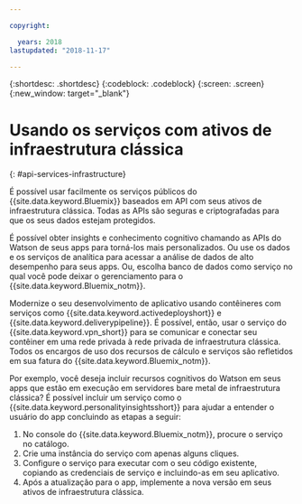 ```yaml
---

copyright:

  years: 2018
lastupdated: "2018-11-17"

---
```


{:shortdesc: .shortdesc}
{:codeblock: .codeblock}
{:screen: .screen}
{:new_window: target="_blank"}


# Usando os serviços com ativos de infraestrutura clássica
{: #api-services-infrastructure}

É possível usar facilmente os serviços públicos do {{site.data.keyword.Bluemix}} baseados em API com seus ativos de infraestrutura clássica. Todas as APIs são seguras e criptografadas para que os seus
dados estejam protegidos.

É possível obter insights e conhecimento cognitivo chamando as APIs do Watson de seus apps para torná-los mais personalizados. Ou use os dados e os serviços de analítica para acessar a análise de dados de alto desempenho para seus apps. Ou,
escolha banco de dados como serviço no qual você pode deixar o
gerenciamento para o
{{site.data.keyword.Bluemix_notm}}.

Modernize o seu desenvolvimento de aplicativo usando contêineres com serviços como {{site.data.keyword.activedeployshort}} e
{{site.data.keyword.deliverypipeline}}. É possível, então, usar o serviço do {{site.data.keyword.vpn_short}} para se comunicar e conectar seu contêiner em uma rede privada à rede privada de infraestrutura clássica. Todos os encargos de uso dos recursos de cálculo e serviços são refletidos em sua fatura do {{site.data.keyword.Bluemix_notm}}.

Por exemplo, você deseja incluir recursos cognitivos do Watson em seus apps que estão em execução em servidores bare metal de infraestrutura clássica? É possível incluir um serviço como o {{site.data.keyword.personalityinsightsshort}} para ajudar a entender o usuário do app concluindo as etapas a seguir:

1. No console do {{site.data.keyword.Bluemix_notm}}, procure o serviço no catálogo.
2. Crie uma instância do serviço com apenas alguns cliques.
3. Configure o serviço para executar com o seu código existente, copiando as credenciais de serviço e incluindo-as em seu aplicativo.
4. Após a atualização para o app, implemente a nova versão em seus ativos de infraestrutura clássica.

